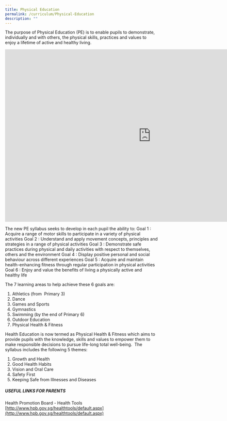 ```yaml
---
title: Physical Education
permalink: /curriculum/Physical-Education
description: ""
---
```

The purpose of Physical Education (PE) is to enable pupils to demonstrate, individually and with others, the physical skills, practices and values to enjoy a lifetime of active and healthy living.

<iframe allowfullscreen="true" height="569" width="960" frameborder="0" src="https://docs.google.com/presentation/d/e/2PACX-1vSPbWdvF8gZouFhNtXyGvZw1vzvWOLVWCBCMKLudlQZjtzpzxGWht_9wEYFpU1HJeqbKH-LhU95BDlx/embed?start=false&amp;loop=false&amp;delayms=3000"></iframe>

The new PE syllabus seeks to develop in each pupil the ability to: Goal 1 : Acquire a range of motor skills to participate in a variety of physical activities Goal 2 : Understand and apply movement concepts, principles and strategies in a range of physical activities Goal 3 : Demonstrate safe practices during physical and daily activities with respect to themselves, others and the environment Goal 4 : Display positive personal and social behaviour across different experiences Goal 5 : Acquire and maintain health-enhancing fitness through regular participation in physical activities Goal 6 : Enjoy and value the benefits of living a physically active and healthy life

The 7 learning areas to help achieve these 6 goals are:

1.  Athletics (from&nbsp; Primary 3)
2.  Dance
3.  Games and Sports
4.  Gymnastics
5.  Swimming (by the end of Primary 6)
6.  Outdoor Education
7.  Physical Health &amp; Fitness  
      
      
      
    

Health Education is now termed as Physical Health &amp; Fitness which aims to provide pupils with the knowledge, skills and values to empower them to make responsible decisions to pursue life-long total well-being.&nbsp; The syllabus includes the following 5 themes:&nbsp;&nbsp;

1.  Growth and Health
2.  Good Health Habits
3.  Vision and Oral Care
4.  Safety First
5.  Keeping Safe from Illnesses and Diseases

##### USEFUL LINKS FOR PARENTS

Health Promotion Board - Health Tools 
[http://www.hpb.gov.sg/healthtools/default.aspx](http://www.hpb.gov.sg/healthtools/default.aspx)